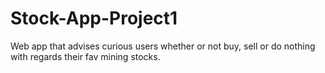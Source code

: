 # Stock-App-Project1
Web app that advises curious users whether or not buy, sell or do nothing with regards their fav mining stocks.
